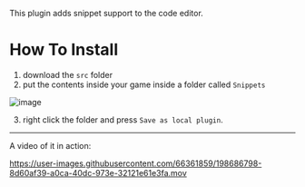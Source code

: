 This plugin adds snippet support to the code editor.

# How To Install
1. download the `src` folder
2. put the contents inside your game inside a folder called `Snippets`

![image](https://user-images.githubusercontent.com/66361859/198686460-2769b701-6cb4-447e-a9fc-20abedd7712e.png)

3. right click the folder and press `Save as local plugin`.

- - -
A video of it in action:

https://user-images.githubusercontent.com/66361859/198686798-8d60af39-a0ca-40dc-973e-32121e61e3fa.mov


